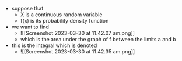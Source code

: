 - suppose that 
	- X is a continuous random variable 
	- f(x) is its probability density function 
- we want to find 
	- ![[Screenshot 2023-03-30 at 11.42.07 am.png]]
	- which is the area under the graph of f between the limits a and b 
- this is the integral which is denoted 
	- ![[Screenshot 2023-03-30 at 11.42.35 am.png]]

